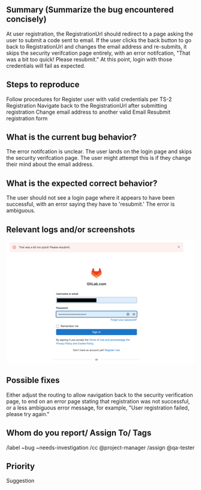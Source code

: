 
## Summary (Summarize the bug encountered concisely)
At user registration, the RegistrationUrl should redirect to a page asking the user to submit a code sent to email.
If the user clicks the back button to go back to RegistrationUrl and changes the email address and re-submits, it skips the security verifcation page entirely, with an error notifcation, "That was a bit too quick! Please resubmit." At this point, login with those credentials will fail as expected.

## Steps to reproduce     
Follow procedures for Register user with valid credentials per TS-2 Registration
Navigate back to the RegistrationUrl after submitting registration
Change email address to another valid Email
Resubmit registration form

## What is the current bug behavior?
The error notifcation is unclear. The user lands on the login page and skips the security verifcation page. The user might attempt this is if they change their mind about the email address. 

## What is the expected correct behavior?
The user should not see a login page where it appears to have been successful, with an error saying they have to 'resubmit.' The error is ambiguous.
     
## Relevant logs and/or screenshots
![Error message](<Screenshot 2023-06-24 at 13.56.08.png>)


## Possible fixes
Either adjust the routing to allow navigation back to the security verification page, to end on an error page stating that registration was not successful, or a less ambiguous error message, for example, "User registration failed, please try again." 

## Whom do you report/ Assign To/ Tags
/label ~bug ~needs-investigation /cc @project-manager /assign @qa-tester


## Priority
Suggestion


      
